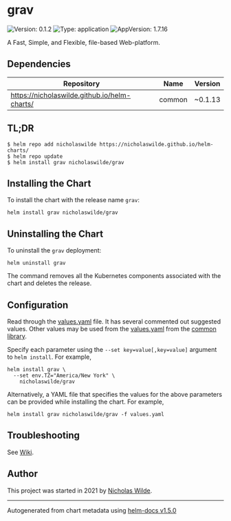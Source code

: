 # grav

![Version: 0.1.2](https://img.shields.io/badge/Version-0.1.2-informational?style=flat-square) ![Type: application](https://img.shields.io/badge/Type-application-informational?style=flat-square) ![AppVersion: 1.7.16](https://img.shields.io/badge/AppVersion-1.7.16-informational?style=flat-square)

A Fast, Simple, and Flexible, file-based Web-platform.

## Dependencies

| Repository | Name | Version |
|------------|------|---------|
| https://nicholaswilde.github.io/helm-charts/ | common | ~0.1.13 |

## TL;DR
```console
$ helm repo add nicholaswilde https://nicholaswilde.github.io/helm-charts/
$ helm repo update
$ helm install grav nicholaswilde/grav
```

## Installing the Chart
To install the chart with the release name `grav`:
```console
helm install grav nicholaswilde/grav
```

## Uninstalling the Chart
To uninstall the `grav` deployment:
```console
helm uninstall grav
```
The command removes all the Kubernetes components associated with the chart and deletes the release.

## Configuration

Read through the [values.yaml](./values.yaml) file. It has several commented out suggested values.
Other values may be used from the [values.yaml](../common/values.yaml) from the [common library](../common).

Specify each parameter using the `--set key=value[,key=value]` argument to `helm install`. For example,
```console
helm install grav \
  --set env.TZ="America/New York" \
    nicholaswilde/grav
```

Alternatively, a YAML file that specifies the values for the above parameters can be provided while installing the chart.
For example,
```console
helm install grav nicholaswilde/grav -f values.yaml
```

## Troubleshooting
See [Wiki](https://github.com/nicholaswilde/helm-charts/wiki/Troubleshooting).

## Author
This project was started in 2021 by [Nicholas Wilde](https://github.com/nicholaswilde).

----------------------------------------------
Autogenerated from chart metadata using [helm-docs v1.5.0](https://github.com/norwoodj/helm-docs/releases/v1.5.0)
